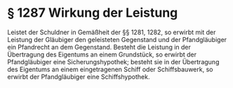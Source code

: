 # § 1287 Wirkung der Leistung
Leistet der Schuldner in Gemäßheit der §§ 1281, 1282, so erwirbt mit der Leistung der Gläubiger den geleisteten Gegenstand und der Pfandgläubiger ein Pfandrecht an dem Gegenstand. Besteht die Leistung in der Übertragung des Eigentums an einem Grundstück, so erwirbt der Pfandgläubiger eine Sicherungshypothek; besteht sie in der Übertragung des Eigentums an einem eingetragenen Schiff oder Schiffsbauwerk, so erwirbt der Pfandgläubiger eine Schiffshypothek.